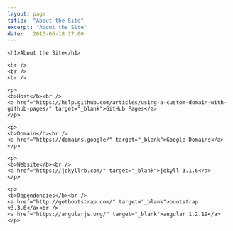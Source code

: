 ```yaml
---
layout: page
title:  "About the Site"
excerpt: "About the Site"
date:   2016-06-18 17:00
---
```



<div class="text-center">

    <h1>About the Site</h1>

    <br />
    <br />
    <br />

    <p>
    <b>Host</b><br />
    <a href="https://help.github.com/articles/using-a-custom-domain-with-github-pages/" target="_blank">GitHub Pages</a>
    </p>

    <p>
    <b>Domain</b><br />
    <a href="https://domains.google/" target="_blank">Google Domains</a>
    </p>

    <p>
    <b>Website</b><br />
    <a href="https://jekyllrb.com/" target="_blank">jekyll 3.1.6</a>
    </p>

    <p>
    <b>Dependencies</b><br />
    <a href="http://getbootstrap.com/" target="_blank">bootstrap v3.3.6</a><br />
    <a href="https://angularjs.org/" target="_blank">angular 1.2.19</a>
    </p>

</div>
